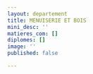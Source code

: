 ```yaml
---
layout: departement
title: MENUISERIE ET BOIS
mini_desc: ''
matieres_com: []
diplomes: []
image: ''
published: false

---
```

